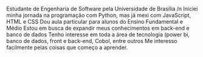  Estudante de Engenharia de Software pela Universidade de Brasília
/n Iniciei minha jornada na programação com Python, mas já mexi com JavaScript, HTML e CSS 
Dou aula particular para alunos do Ensino Fundamental e Médio
Estou em busca de expandir meus conhecimentos em back-end e banco de dados
Tenho interesse em toda a área de tecnologia (power bi, banco de dados, front e back-end, Cobol, entre outros
Me interesso facilmente pelas coisas que começo a aprender.
